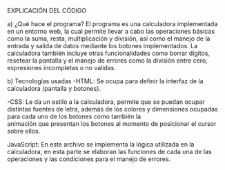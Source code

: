 EXPLICACIÓN DEL CÓDIGO

a) ¿Qué hace el programa?
El programa es una calculadora implementada en un entorno web, la cual permite llevar a cabo las operaciones básicas como la suma, resta, multiplicación y división, así como el manejo de la entrada y salida de datos mediante los botones implementados. La calculadora también incluye otras funcionalidades como borrar digitos, resetear la pantalla y el manejo de errores como la división entre cero, expresiones incompletas o no validas.

b) Tecnologías usadas
  -HTML: Se ocupa para definir la interfaz de la calculadora (pantalla y botones).
  
  -CSS: Le da un estilo a la calculadora, permite que se puedan ocupar distintas fuentes de letra,       además de los colores y dimensiones ocupadas para cada uno de los botones como también la       
   animación que presentan los botones al momento de posicionar el cursor sobre ellos.

  JavaScript: En este archivo se implementa la lógica utilizada en la calculadora, en esta parte se     elaboran las funciones de cada una de las operaciones y las condiciones para el manejo de errores. 
